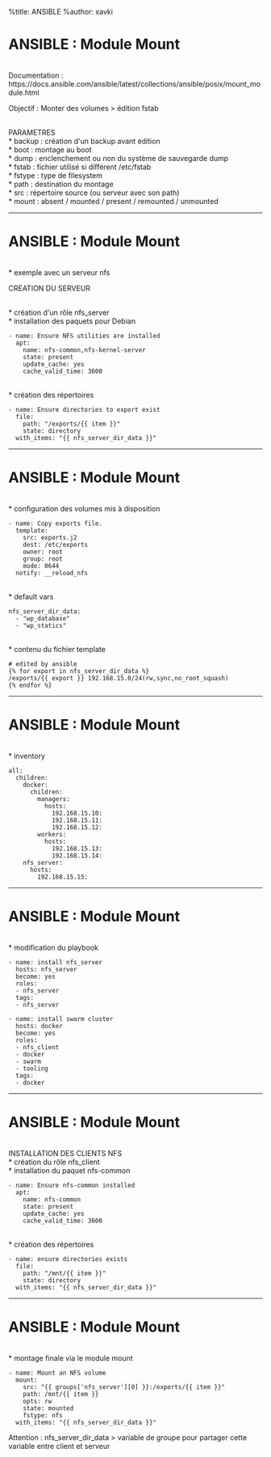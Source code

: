 %title: ANSIBLE
%author: xavki


# ANSIBLE : Module Mount


<br>
Documentation : https://docs.ansible.com/ansible/latest/collections/ansible/posix/mount_module.html

Objectif : Monter des volumes > édition fstab

<br>
PARAMETRES

<br>
* backup : création d'un backup avant édition

<br>
* boot : montage au boot

<br>
* dump : enclenchement ou non du système de sauvegarde dump

<br>
* fstab : fichier utilisé si différent /etc/fstab

<br>
* fstype : type de filesystem

<br>
* path : destination du montage

<br>
* src : répertoire source (ou serveur avec son path)

<br>
* mount : absent / mounted / present / remounted / unmounted

--------------------------------------------------------------------------------------------------------------

# ANSIBLE : Module Mount


<br>
* exemple avec un serveur nfs

CREATION DU SERVEUR


<br>
* création d'un rôle nfs_server

<br>
* installation des paquets pour Debian

```
- name: Ensure NFS utilities are installed
  apt:
    name: nfs-common,nfs-kernel-server
    state: present
    update_cache: yes
    cache_valid_time: 3600
```

<br>
* création des répertoires

```
- name: Ensure directories to export exist
  file:  
    path: "/exports/{{ item }}"
    state: directory
  with_items: "{{ nfs_server_dir_data }}"
```

--------------------------------------------------------------------------------------------------------------

# ANSIBLE : Module Mount

<br>
* configuration des volumes mis à disposition

```
- name: Copy exports file.
  template:
    src: exports.j2
    dest: /etc/exports
    owner: root
    group: root
    mode: 0644
  notify: __reload_nfs
```

<br>
* default vars

```
nfs_server_dir_data:
  - "wp_database"
  - "wp_statics"
```

<br>
* contenu du fichier template

```
# edited by ansible
{% for export in nfs_server_dir_data %}
/exports/{{ export }} 192.168.15.0/24(rw,sync,no_root_squash)
{% endfor %}
```

--------------------------------------------------------------------------------------------------------------

# ANSIBLE : Module Mount

<br>
* inventory 

```
all:
  children:
    docker:
      children:
        managers:
          hosts:
            192.168.15.10:
            192.168.15.11:
            192.168.15.12:
        workers:
          hosts:
            192.168.15.13:
            192.168.15.14:
    nfs_server:
      hosts:
        192.168.15.15:
```

--------------------------------------------------------------------------------------------------------------

# ANSIBLE : Module Mount

<br>
* modification du playbook

```
- name: install nfs_server
  hosts: nfs_server
  become: yes
  roles:
  - nfs_server
  tags:
  - nfs_server

- name: install swarm cluster
  hosts: docker
  become: yes
  roles:
  - nfs_client
  - docker
  - swarm
  - tooling
  tags:
  - docker
```

--------------------------------------------------------------------------------------------------------------

# ANSIBLE : Module Mount

<br>
INSTALLATION DES CLIENTS NFS


<br>
* création du rôle nfs_client

<br>
* installation du paquet nfs-common

```
- name: Ensure nfs-common installed
  apt:
    name: nfs-common
    state: present
    update_cache: yes
    cache_valid_time: 3600
```

<br>
* création des répertoires

```
- name: ensure directories exists
  file:
    path: "/mnt/{{ item }}"
    state: directory
  with_items: "{{ nfs_server_dir_data }}"
```

--------------------------------------------------------------------------------------------------------------

# ANSIBLE : Module Mount

<br>
* montage finale via le module mount

```
- name: Mount an NFS volume
  mount:
    src: "{{ groups['nfs_server'][0] }}:/exports/{{ item }}"
    path: /mnt/{{ item }}
    opts: rw
    state: mounted
    fstype: nfs
  with_items: "{{ nfs_server_dir_data }}"
```

Attention : nfs_server_dir_data > variable de groupe pour partager cette variable entre client et serveur
